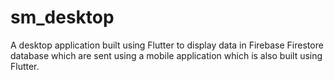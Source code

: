 # sm_desktop

A desktop application built using Flutter to display data in Firebase Firestore database which are sent using a mobile application which is also built using Flutter.
